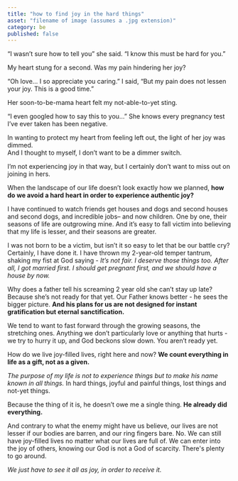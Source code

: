 ```yaml
---
title: "how to find joy in the hard things"
asset: "filename of image (assumes a .jpg extension)" 
category: be
published: false
---
```


“I wasn’t sure how to tell you” she said. “I know this must be hard for you.” </br>

My heart stung for a second. Was my pain hindering her joy? 

“Oh love… I so appreciate you caring.” I said, “But my pain does not lessen your joy. This is a good time.”  </br>

Her soon-to-be-mama heart felt my not-able-to-yet sting. 

“I even googled how to say this to you...” She knows every pregnancy test I’ve ever taken has been negative.  </br>

In wanting to protect my heart from feeling left out, the light of her joy was dimmed. </br> And I thought to myself, I don’t want to be a dimmer switch.

I’m not experiencing joy in that way, but I certainly don’t want to miss out on joining in hers.

When the landscape of our life doesn’t look exactly how we planned, **how do we avoid a hard heart in order to experience authentic joy?** 

I have continued to watch friends get houses and dogs and second houses and second dogs, and incredible jobs– and now children. One by one, their seasons of life are outgrowing mine. And it’s easy to fall victim into believing that my life is lesser, and their seasons are greater.

I was not born to be a victim, but isn’t it so easy to let that be our battle cry? Certainly, I have done it. I have thrown my 2-year-old temper tantrum, shaking my fist at God saying - _It’s not fair. I deserve those things too. After all, I got married first. I should get pregnant first, and we should have a house by now._

Why does a father tell his screaming 2 year old she can’t stay up late? Because she’s not ready for that yet. Our Father knows better - he sees the bigger picture. **And his plans for us are not designed for instant gratification but eternal sanctification.**

We tend to want to fast forward through the growing seasons, the stretching ones. Anything we don’t particularly love or anything that hurts - we try to hurry it up, and God beckons slow down. You aren’t ready yet.

How do we live joy-filled lives, right here and now? **We count everything in life as a gift, not as a given.**

_The purpose of my life is not to experience things but to make his name known in all things._ In hard things, joyful and painful things, lost things and not-yet things. 

Because the thing of it is, he doesn’t owe me a single thing. **He already did everything.** 

And contrary to what the enemy might have us believe, our lives are not lesser if our bodies are barren, and our ring fingers bare. No. We can still have joy-filled lives no matter what our lives are full of. We can enter into the joy of others, knowing our God is not a God of scarcity. There's plenty to go around.

_We just have to see it all as joy, in order to receive it._
